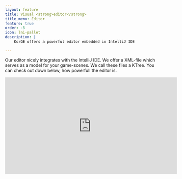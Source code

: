 ```yaml
---
layout: feature
title: Visual <strong>editor</strong>
title_menu: Editor
feature: true
order: -5
icon: lni-pallet
description: |
    KorGE offers a powerful editor embedded in IntelliJ IDE

---
```


Our editor nicely integrates with the IntelliJ IDE.
We offer a XML-file which serves as a model for your game-scenes.
We call these files a KTree. You can check out down below, how powerfull the editor is.

<iframe width="560" height="315" src="https://www.youtube.com/embed/iPjz1g39ca8?start=23" frameborder="0" allow="accelerometer; autoplay; clipboard-write; encrypted-media; gyroscope; picture-in-picture" allowfullscreen></iframe>

